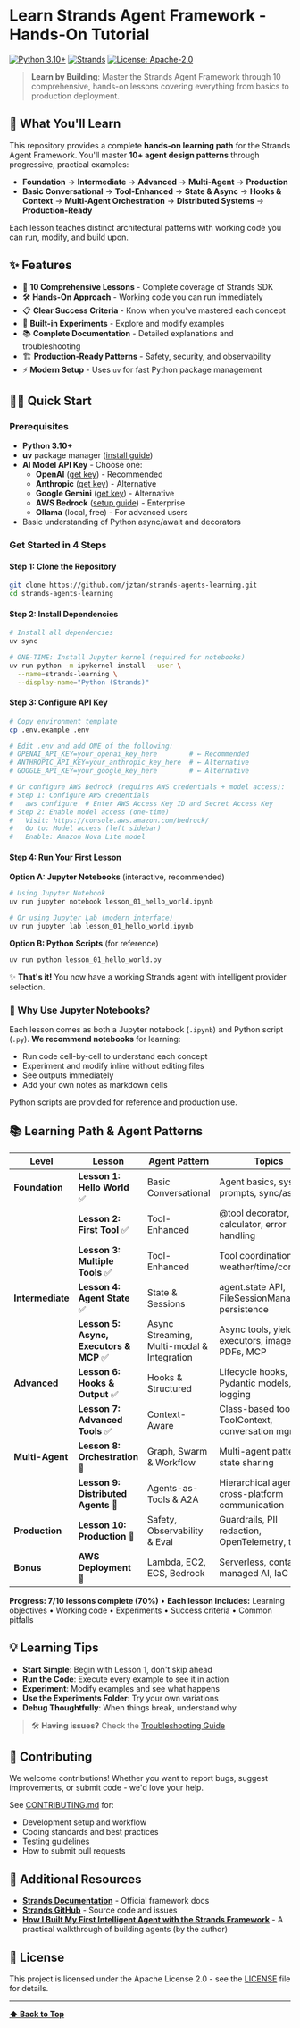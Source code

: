 # Learn Strands Agent Framework - Hands-On Tutorial

[![Python 3.10+](https://img.shields.io/badge/python-3.10+-blue.svg)](https://www.python.org/downloads/)
[![Strands](https://img.shields.io/badge/Strands-Agent%20Framework-green.svg)](https://strandsagents.com/)
[![License: Apache-2.0](https://img.shields.io/badge/License-Apache%202.0-blue.svg)](https://opensource.org/licenses/Apache-2.0)

> **Learn by Building**: Master the Strands Agent Framework through 10 comprehensive, hands-on lessons covering everything from basics to production deployment.

## 🎯 What You'll Learn

This repository provides a complete **hands-on learning path** for the Strands Agent Framework. You'll master **10+ agent design patterns** through progressive, practical examples:

- **Foundation** → **Intermediate** → **Advanced** → **Multi-Agent** → **Production**
- **Basic Conversational** → **Tool-Enhanced** → **State & Async** → **Hooks & Context** → **Multi-Agent Orchestration** → **Distributed Systems** → **Production-Ready**

Each lesson teaches distinct architectural patterns with working code you can run, modify, and build upon.

## ✨ Features

- 🚀 **10 Comprehensive Lessons** - Complete coverage of Strands SDK
- 🛠️ **Hands-On Approach** - Working code you can run immediately
- 📋 **Clear Success Criteria** - Know when you've mastered each concept
- 🔬 **Built-in Experiments** - Explore and modify examples
- 📚 **Complete Documentation** - Detailed explanations and troubleshooting
- 🏗️ **Production-Ready Patterns** - Safety, security, and observability
- ⚡ **Modern Setup** - Uses `uv` for fast Python package management

## 🏃‍♂️ Quick Start

### Prerequisites

- **Python 3.10+**
- **uv** package manager ([install guide](https://docs.astral.sh/uv/))
- **AI Model API Key** - Choose one:
  - **OpenAI** ([get key](https://platform.openai.com/api-keys)) - Recommended
  - **Anthropic** ([get key](https://console.anthropic.com/)) - Alternative
  - **Google Gemini** ([get key](https://aistudio.google.com/app/apikey)) - Alternative
  - **AWS Bedrock** ([setup guide](https://docs.aws.amazon.com/bedrock/latest/userguide/setting-up.html)) - Enterprise
  - **Ollama** (local, free) - For advanced users
- Basic understanding of Python async/await and decorators

### Get Started in 4 Steps

#### Step 1: Clone the Repository
```bash
git clone https://github.com/jztan/strands-agents-learning.git
cd strands-agents-learning
```

#### Step 2: Install Dependencies
```bash
# Install all dependencies
uv sync

# ONE-TIME: Install Jupyter kernel (required for notebooks)
uv run python -m ipykernel install --user \
  --name=strands-learning \
  --display-name="Python (Strands)"
```

#### Step 3: Configure API Key
```bash
# Copy environment template
cp .env.example .env

# Edit .env and add ONE of the following:
# OPENAI_API_KEY=your_openai_key_here        # ← Recommended
# ANTHROPIC_API_KEY=your_anthropic_key_here  # ← Alternative
# GOOGLE_API_KEY=your_google_key_here        # ← Alternative

# Or configure AWS Bedrock (requires AWS credentials + model access):
# Step 1: Configure AWS credentials
#   aws configure  # Enter AWS Access Key ID and Secret Access Key
# Step 2: Enable model access (one-time)
#   Visit: https://console.aws.amazon.com/bedrock/
#   Go to: Model access (left sidebar)
#   Enable: Amazon Nova Lite model
```

#### Step 4: Run Your First Lesson

**Option A: Jupyter Notebooks** (interactive, recommended)
```bash
# Using Jupyter Notebook
uv run jupyter notebook lesson_01_hello_world.ipynb

# Or using Jupyter Lab (modern interface)
uv run jupyter lab lesson_01_hello_world.ipynb
```

**Option B: Python Scripts** (for reference)
```bash
uv run python lesson_01_hello_world.py
```

✨ **That's it!** You now have a working Strands agent with intelligent provider selection.

### 📓 Why Use Jupyter Notebooks?

Each lesson comes as both a Jupyter notebook (`.ipynb`) and Python script (`.py`). **We recommend notebooks** for learning:
- Run code cell-by-cell to understand each concept
- Experiment and modify inline without editing files
- See outputs immediately
- Add your own notes as markdown cells

Python scripts are provided for reference and production use.
## 📚 Learning Path & Agent Patterns

| Level | Lesson | Agent Pattern | Topics |
|-------|--------|---------------|--------|
| **Foundation** | **Lesson 1: Hello World** ✅ | Basic Conversational | Agent basics, system prompts, sync/async |
| | **Lesson 2: First Tool** ✅ | Tool-Enhanced | @tool decorator, calculator, error handling |
| | **Lesson 3: Multiple Tools** ✅ | Tool-Enhanced | Tool coordination, weather/time/converter |
| **Intermediate** | **Lesson 4: Agent State** ✅ | State & Sessions | agent.state API, FileSessionManager, persistence |
| | **Lesson 5: Async, Executors & MCP** ✅ | Async Streaming, Multi-modal & Integration | Async tools, yield, executors, images, PDFs, MCP |
| **Advanced** | **Lesson 6: Hooks & Output** ✅ | Hooks & Structured | Lifecycle hooks, Pydantic models, logging |
| | **Lesson 7: Advanced Tools** ✅ | Context-Aware | Class-based tools, ToolContext, conversation mgmt |
| **Multi-Agent** | **Lesson 8: Orchestration** 🚧 | Graph, Swarm & Workflow | Multi-agent patterns, state sharing |
| | **Lesson 9: Distributed Agents** 🚧 | Agents-as-Tools & A2A | Hierarchical agents, cross-platform communication |
| **Production** | **Lesson 10: Production** 🚧 | Safety, Observability & Eval | Guardrails, PII redaction, OpenTelemetry, testing |
| **Bonus** | **AWS Deployment** 🚧 | Lambda, EC2, ECS, Bedrock | Serverless, containers, managed AI, IaC |

**Progress: 7/10 lessons complete (70%)** • **Each lesson includes:** Learning objectives • Working code • Experiments • Success criteria • Common pitfalls

## 💡 Learning Tips

- **Start Simple**: Begin with Lesson 1, don't skip ahead
- **Run the Code**: Execute every example to see it in action
- **Experiment**: Modify examples and see what happens
- **Use the Experiments Folder**: Try your own variations
- **Debug Thoughtfully**: When things break, understand why

> 🛠️ **Having issues?** Check the [Troubleshooting Guide](TROUBLESHOOTING.md)

## 🤝 Contributing

We welcome contributions! Whether you want to report bugs, suggest improvements, or submit code - we'd love your help.

See [CONTRIBUTING.md](CONTRIBUTING.md) for:
- Development setup and workflow
- Coding standards and best practices
- Testing guidelines
- How to submit pull requests

## 📖 Additional Resources

- **[Strands Documentation](https://strandsagents.com/latest/documentation/docs/)** - Official framework docs
- **[Strands GitHub](https://github.com/strands-agents/sdk-python)** - Source code and issues
- **[How I Built My First Intelligent Agent with the Strands Framework](https://www.thefirstcommit.com/how-i-built-my-first-intelligent-agent-with-the-strands-framework-4cd73fb1cddf)** - A practical walkthrough of building agents (by the author)

## 📄 License

This project is licensed under the Apache License 2.0 - see the [LICENSE](LICENSE) file for details.

---

**[⬆️ Back to Top](#learn-strands-agent-framework---hands-on-tutorial)**